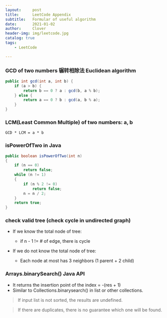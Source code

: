 ```yaml
---
layout:     post
title:      LeetCode Appendix
subtitle:   Formular of useful algorithm
date:       2021-01-02
author:     Clover
header-img: img/leetcode.jpg
catalog: true
tags:
    - LeetCode

---
```

### GCD of two numbers 辗转相除法 Euclidean algorithm

```java
public int gcd(int a, int b) {
    if (a > b) {
        return b == 0 ? a : gcd(b, a % b);
    } else {
        return a == 0 ? b : gcd(a, b % a);
    }
}
```


### LCM(Least Common Multiple) of two numbers: a, b
```
GCD * LCM = a * b
```


### isPowerOfTwo in Java

```java
public boolean isPowerOfTwo(int n) 
{ 
    if (n == 0) 
        return false; 
    while (n != 1) 
    { 
        if (n % 2 != 0) 
            return false; 
        n = n / 2; 
    } 
    return true; 
} 
```

### check valid tree (check cycle in undirected graph)

- If we know the total node of tree:
  - if n - 1 != # of edge, there is cycle
  
- If we do not know the total node of tree:
  - Each node at most has 3 neighbors (1 parent + 2 child)
  
  
### Arrays.binarySearch() Java API
- It returns the insertion point of the index = -(res + 1)
- Similar to Collections.binarysearch() in list or other collections.

> If input list is not sorted, the results are undefined.

> If there are duplicates, there is no guarantee which one will be found.


